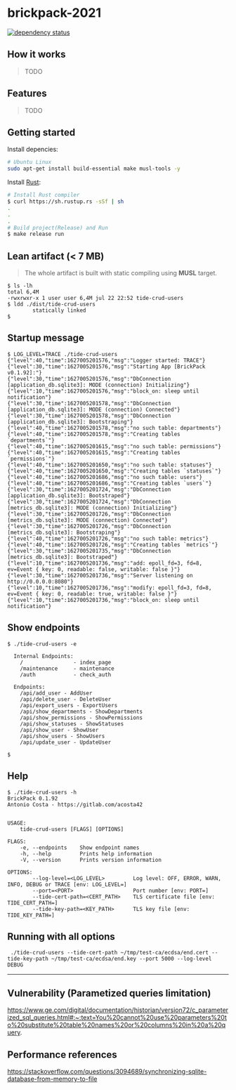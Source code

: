 # brickpack-2021

[![dependency status](https://deps.rs/repo/gitlab/acosta42/brickpack-2021/status.svg)](https://deps.rs/repo/gitlab/acosta42/brickpack-2021)

## How it works

> TODO

## Features
> TODO

## Getting started
Install depencies:
```sh
# Ubuntu Linux
sudo apt-get install build-essential make musl-tools -y
```
Install [Rust](https://www.rust-lang.org/en-US/install.html):
```sh
# Install Rust compiler
$ curl https://sh.rustup.rs -sSf | sh
.
.
.
# Build project(Release) and Run
$ make release run
```

## Lean artifact (< 7 MB)
> The whole artifact is built with static compiling using **MUSL** target.
```
$ ls -lh
total 6,4M
-rwxrwxr-x 1 user user 6,4M jul 22 22:52 tide-crud-users
$ ldd ./dist/tide-crud-users 
        statically linked
$
```

## Startup message
```
$ LOG_LEVEL=TRACE ./tide-crud-users
{"level":40,"time":1627005201576,"msg":"Logger started: TRACE"}
{"level":30,"time":1627005201576,"msg":"Starting App [BrickPack v0.1.92]:"}
{"level":30,"time":1627005201576,"msg":"DbConnection [application_db.sqlite3]: MODE (connection) Initializing"}
{"level":10,"time":1627005201576,"msg":"block_on: sleep until notification"}
{"level":30,"time":1627005201578,"msg":"DbConnection [application_db.sqlite3]: MODE (connection) Connected"}
{"level":30,"time":1627005201578,"msg":"DbConnection [application_db.sqlite3]: Bootstraping"}
{"level":40,"time":1627005201578,"msg":"no such table: departments"}
{"level":40,"time":1627005201578,"msg":"Creating tables `departments`"}
{"level":40,"time":1627005201615,"msg":"no such table: permissions"}
{"level":40,"time":1627005201615,"msg":"Creating tables `permissions`"}
{"level":40,"time":1627005201650,"msg":"no such table: statuses"}
{"level":40,"time":1627005201650,"msg":"Creating tables `statuses`"}
{"level":40,"time":1627005201686,"msg":"no such table: users"}
{"level":40,"time":1627005201686,"msg":"Creating tables `users`"}
{"level":30,"time":1627005201724,"msg":"DbConnection [application_db.sqlite3]: Bootstraped"}
{"level":30,"time":1627005201724,"msg":"DbConnection [metrics_db.sqlite3]: MODE (connection) Initializing"}
{"level":30,"time":1627005201726,"msg":"DbConnection [metrics_db.sqlite3]: MODE (connection) Connected"}
{"level":30,"time":1627005201726,"msg":"DbConnection [metrics_db.sqlite3]: Bootstraping"}
{"level":40,"time":1627005201726,"msg":"no such table: metrics"}
{"level":40,"time":1627005201726,"msg":"Creating tables `metrics`"}
{"level":30,"time":1627005201735,"msg":"DbConnection [metrics_db.sqlite3]: Bootstraped"}
{"level":10,"time":1627005201736,"msg":"add: epoll_fd=3, fd=8, ev=Event { key: 0, readable: false, writable: false }"}
{"level":30,"time":1627005201736,"msg":"Server listening on http://0.0.0.0:8080"}
{"level":10,"time":1627005201736,"msg":"modify: epoll_fd=3, fd=8, ev=Event { key: 0, readable: true, writable: false }"}
{"level":10,"time":1627005201736,"msg":"block_on: sleep until notification"}
```

## Show endpoints
```
$ ./tide-crud-users -e

  Internal Endpoints:
    /                - index_page
    /maintenance     - maintenance
    /auth            - check_auth
  
  Endpoints:
    /api/add_user - AddUser
    /api/delete_user - DeleteUser
    /api/export_users - ExportUsers
    /api/show_departments - ShowDepartments
    /api/show_permissions - ShowPermissions
    /api/show_statuses - ShowStatuses
    /api/show_user - ShowUser
    /api/show_users - ShowUsers
    /api/update_user - UpdateUser

$
```

## Help
```
$ ./tide-crud-users -h
BrickPack 0.1.92
Antonio Costa - https://gitlab.com/acosta42


USAGE:
    tide-crud-users [FLAGS] [OPTIONS]

FLAGS:
    -e, --endpoints    Show endpoint names
    -h, --help         Prints help information
    -V, --version      Prints version information

OPTIONS:
        --log-level=<LOG_LEVEL>         Log level: OFF, ERROR, WARN, INFO, DEBUG or TRACE [env: LOG_LEVEL=]
        --port=<PORT>                   Port number [env: PORT=]
        --tide-cert-path=<CERT_PATH>    TLS certificate file [env: TIDE_CERT_PATH=]
        --tide-key-path=<KEY_PATH>      TLS key file [env: TIDE_KEY_PATH=]

```

## Running with all options
```
 ./tide-crud-users --tide-cert-path ~/tmp/test-ca/ecdsa/end.cert --tide-key-path ~/tmp/test-ca/ecdsa/end.key --port 5000 --log-level DEBUG
```

---


## Vulnerability (Parametized queries limitation)
https://www.ge.com/digital/documentation/historian/version72/c_parameterized_sql_queries.html#:~:text=You%20cannot%20use%20parameters%20to%20substitute%20table%20names%20or%20columns%20in%20a%20query.


## Performance references
https://stackoverflow.com/questions/3094689/synchronizing-sqlite-database-from-memory-to-file

